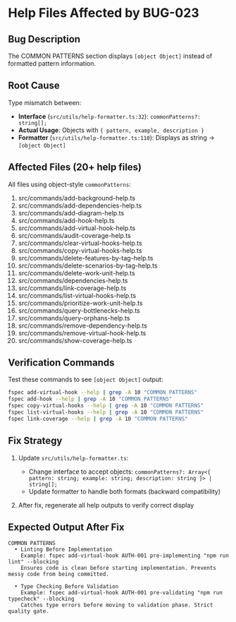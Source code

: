 # Help Files Affected by BUG-023

## Bug Description
The COMMON PATTERNS section displays `[object Object]` instead of formatted pattern information.

## Root Cause
Type mismatch between:
- **Interface** (`src/utils/help-formatter.ts:32`): `commonPatterns?: string[];`
- **Actual Usage**: Objects with `{ pattern, example, description }`
- **Formatter** (`src/utils/help-formatter.ts:110`): Displays as string → `[object Object]`

## Affected Files (20+ help files)

All files using object-style `commonPatterns`:

1. src/commands/add-background-help.ts
2. src/commands/add-dependencies-help.ts
3. src/commands/add-diagram-help.ts
4. src/commands/add-hook-help.ts
5. src/commands/add-virtual-hook-help.ts
6. src/commands/audit-coverage-help.ts
7. src/commands/clear-virtual-hooks-help.ts
8. src/commands/copy-virtual-hooks-help.ts
9. src/commands/delete-features-by-tag-help.ts
10. src/commands/delete-scenarios-by-tag-help.ts
11. src/commands/delete-work-unit-help.ts
12. src/commands/dependencies-help.ts
13. src/commands/link-coverage-help.ts
14. src/commands/list-virtual-hooks-help.ts
15. src/commands/prioritize-work-unit-help.ts
16. src/commands/query-bottlenecks-help.ts
17. src/commands/query-orphans-help.ts
18. src/commands/remove-dependency-help.ts
19. src/commands/remove-virtual-hook-help.ts
20. src/commands/show-coverage-help.ts

## Verification Commands

Test these commands to see `[object Object]` output:

```bash
fspec add-virtual-hook --help | grep -A 10 "COMMON PATTERNS"
fspec add-hook --help | grep -A 10 "COMMON PATTERNS"
fspec copy-virtual-hooks --help | grep -A 10 "COMMON PATTERNS"
fspec list-virtual-hooks --help | grep -A 10 "COMMON PATTERNS"
fspec link-coverage --help | grep -A 10 "COMMON PATTERNS"
```

## Fix Strategy

1. Update `src/utils/help-formatter.ts`:
   - Change interface to accept objects: `commonPatterns?: Array<{ pattern: string; example: string; description: string }> | string[];`
   - Update formatter to handle both formats (backward compatibility)

2. After fix, regenerate all help outputs to verify correct display

## Expected Output After Fix

```
COMMON PATTERNS
  • Linting Before Implementation
    Example: fspec add-virtual-hook AUTH-001 pre-implementing "npm run lint" --blocking
    Ensures code is clean before starting implementation. Prevents messy code from being committed.

  • Type Checking Before Validation
    Example: fspec add-virtual-hook AUTH-001 pre-validating "npm run typecheck" --blocking
    Catches type errors before moving to validation phase. Strict quality gate.
```
